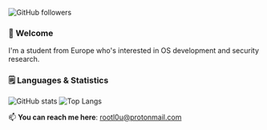 ![GitHub followers](https://img.shields.io/github/followers/KernErr?label=Followers)

### 👋 Welcome

I'm a student from Europe who's interested in OS development and security research.

### 🗒️ Languages & Statistics

![GitHub stats](https://github-readme-stats.vercel.app/api?username=rootlou&show_icons=true&theme=tokyonight)
![Top Langs](https://github-readme-stats.vercel.app/api/top-langs/?username=rootlou&theme=tokyonight)

📫 **You can reach me here**: rootl0u@protonmail.com
